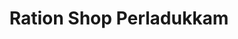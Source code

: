 ---
title: "Ration Shop Perladukkam"
url: /perladukkam/ration-shop-perladukkam/
shop: convenience
---